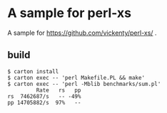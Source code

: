 # A sample for perl-xs

A sample for https://github.com/vickenty/perl-xs/ .

## build

```
$ carton install
$ carton exec -- 'perl Makefile.PL && make'
$ carton exec -- 'perl -Mblib benchmarks/sum.pl'
         Rate   rs   pp
rs  7462687/s   -- -49%
pp 14705882/s  97%   --
```
